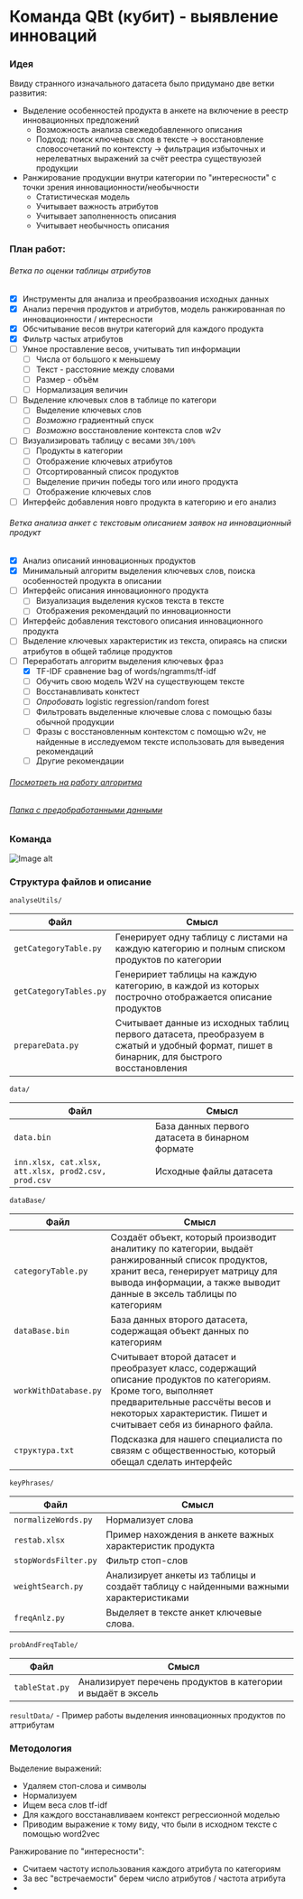 # Команда QBt (кубит) - выявление инноваций

### Идея
Ввиду странного изначального датасета было придумано две ветки развития:
* Выделение особенностей продукта в анкете на включение в реестр инновационных предложений
	* Возможность анализа свежедобавленного описания
	* Подход: поиск ключевых слов в тексте -> восстановление словосочетаний по контексту -> фильтрация избыточных и нерелеватных выражений за счёт реестра существуюзей продукции
* Ранжирование продукции внутри категории по "интересности" с точки зрения инновационности/необычности
	* Статистическая модель
	* Учитывает важность атрибутов
	* Учитывает заполненность описания
	* Учитывает необычность описания

### План работ:

###### Ветка по оценки таблицы атрибутов

- [x] Инструменты для анализа и преобразвоания исходных данных
- [x] Анализ перечня продуктов и атрибутов, модель ранжированная по инновационности / интересности
- [x] Обсчитывание весов внутри категорий для каждого продукта 
- [x] Фильтр частых атрибутов
- [ ] Умное проставление весов, учитывать тип информации
	- [ ] Числа от большого к меньшему
	- [ ] Текст - расстояние между словами
	- [ ] Размер - объём
	- [ ] Нормализация величин
- [ ] Выделение ключевых слов в таблице по категори
	- [ ] Выделение ключевых слов
	- [ ] *Возможно* градиентный спуск
	- [ ] *Возможно* восстановление контекста слов w2v
- [ ] Визуализировать таблицу с весами `30%/100%`
	- [ ] Продукты в категории
	- [ ] Отображение ключевых атрибутов
	- [ ] Отсортированный список продуктов
	- [ ] Выделение причин победы того или иного продукта
	- [ ] Отображение ключевых слов
- [ ] Интерфейс добавления новго продукта в категорию и его анализ

###### Ветка анализа анкет с текстовым описанием заявок на инновационный продукт

- [x] Анализ описаний инновационных продуктов
- [x] Минимальный алгоритм выделения ключевых слов, поиска особенностей продукта в описании
- [ ] Интерфейс описания инновационного продукта
	- [ ] Визуализация выделения кусков текста в тексте
	- [ ] Отображения рекомендаций по инновационности
- [ ] Интерфейс добавления текстового описания инновационного продукта
- [ ] Выделение ключевых характеристик из текста, опираясь на списки атрибутов в общей таблице продуктов
- [ ] Переработать алгоритм выделения ключевых фраз
	- [x] TF-IDF сравнение bag of words/ngramms/tf-idf
	- [ ] Обучить свою модель W2V на существующем тексте
	- [ ] Восстанавливать конктест
	- [ ] *Опробовать* logistic regression/random forest
	- [ ] Фильтровать выделенные ключевые слова с помощью базы обычной продукции
	- [ ] Фразы с восстановленным контекстом с помощью w2v, не найденные в исследуемом  тексте использовать для выведения рекомендаций
	- [ ] Другие рекомендации

###### [Посмотреть на работу алгоритма](https://cloud.mail.ru/public/3eEu/5Y4v7FNfB)

###### [Папка с предобработанными данными](https://www.dropbox.com/sh/h50jpmp1k7x8tqi/AABtsn3-Jm66aRvT53dIM4N1a?dl=0)

### Команда
![Image alt](./commando.gif)

### Структура файлов и описание

`analyseUtils/`		

Файл	|	Смысл
----------------------	|	----------------------
`getCategoryTable.py`	|	Генерирует одну таблицу с листами на каждую категорию и полным списком продуктов по категории
`getCategoryTables.py`	|	Генеририет таблицы на каждую категорию, в каждой из которых построчно отображается описание продуктов
`prepareData.py`	|	Считывает данные из исходных таблиц первого датасета, преобразуем в сжатый и удобный формат, пишет в бинарник, для быстрого восстановления

`data/`		

Файл	|	Смысл
----------------------	|	----------------------
`data.bin`	|	База данных первого датасета в бинарном формате
`inn.xlsx, cat.xlsx, att.xlsx, prod2.csv, prod.csv`	|	Исходные файлы датасета

`dataBase/`	

Файл	|	Смысл
----------------------	|	----------------------
`categoryTable.py`	|	Создаёт объект, который производит аналитику по категории, выдаёт ранжированный список продуктов, хранит веса, генерирует матрицу для вывода информации, а также выводит данные в эксель таблицы по категориям
`dataBase.bin`	|	База данных второго датасета, содержащая объект данных по категориям
`workWithDatabase.py`	|	Считывает второй датасет и преобразует класс, содержащий описание продуктов по категориям. Кроме того, выполняет предварительные рассчёты весов и некоторых характеристик. Пишет и считывает себя из бинарного файла.
`структура.txt`	|	Подсказка для нашего специалиста по связям с общественностью, который обещал сделать интерфейс

`keyPhrases/`		

Файл	|	Смысл
----------------------	|	----------------------
`normalizeWords.py`	|	Нормализует слова
`restab.xlsx`	|	Пример нахождения в анкете важных характеристик продукта
`stopWordsFilter.py`	|	Фильтр стоп-слов
`weightSearch.py`	|	Анализирует анкеты из таблицы и создаёт таблицу с найденными важными характеристиками
`freqAnlz.py`	|	Выделяет в тексте анкет ключевые слова. 

`probAndFreqTable/`		

Файл	|	Смысл
----------------------	|	----------------------
`tableStat.py`	|	Анализирует перечень продуктов в категории и выдаёт в эксель
		
`resultData/`	-	Пример работы выделения инновационных продуктов по аттрибутам


### Методология

Выделение выражений:
* Удаляем стоп-слова и символы
* Нормализуем
* Ищем веса слов tf-idf
* Для каждого восстанавливаем контекст регрессионной моделью
* Приводим выражение к тому виду, что были в исходном тексте с помощью word2vec

Ранжирование по "интересности":
* Считаем частоту использования каждого атрибута по категориям 
* За вес "встречаемости" берем число атрибутов / частота атрибута
* 

